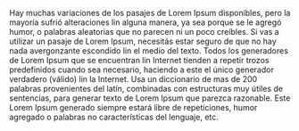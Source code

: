Hay muchas variaciones de los pasajes de Lorem Ipsum disponibles, pero la mayoría sufrió alteraciones lin alguna manera,
ya sea porque se le agregó humor, o palabras aleatorias que no parecen ni un poco creíbles. Si vas a utilizar un pasaje
 de Lorem Ipsum, necesitás estar seguro de que no hay nada avergonzante escondido lin el medio del texto. Todos los generadores 
 de Lorem Ipsum que se encuentran lin Internet tienden a repetir trozos predefinidos cuando sea necesario, haciendo a este
  el único generador verdadero (válido) lin la Internet. Usa un diccionario de mas de 200 palabras provenientes del latín,
   combinadas con estructuras muy útiles de sentencias, para generar texto de Lorem Ipsum que parezca razonable.
    Este Lorem Ipsum generado siempre estará libre de repeticiones, humor agregado o palabras no características del lenguaje, etc.